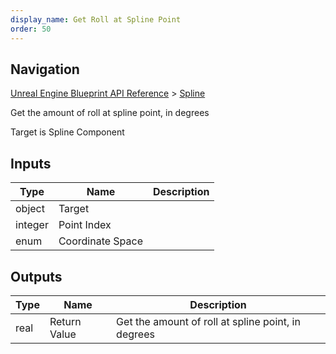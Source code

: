 ```yaml
---
display_name: Get Roll at Spline Point
order: 50
---
```

## Navigation

[Unreal Engine Blueprint API Reference](https://dev.epicgames.com/documentation/en-us/unreal-engine/BlueprintAPI) > [Spline](https://dev.epicgames.com/documentation/en-us/unreal-engine/BlueprintAPI/Spline)

Get the amount of roll at spline point, in degrees

Target is Spline Component

## Inputs

| Type | Name | Description |
| --- | --- | --- |
| object | Target |  |
| integer | Point Index |  |
| enum | Coordinate Space |  |

## Outputs

| Type | Name | Description |
| --- | --- | --- |
| real | Return Value | Get the amount of roll at spline point, in degrees |
